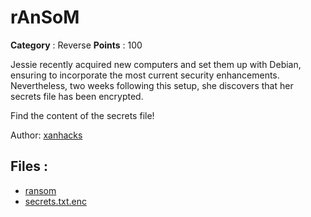 # rAnSoM

**Category** : Reverse
**Points** : 100

Jessie recently acquired new computers and set them up with Debian, ensuring to incorporate the most current security enhancements. Nevertheless, two weeks following this setup, she discovers that her secrets file has been encrypted.

Find the content of the secrets file!

Author: [xanhacks](https://xanhacks.xyz)

## Files : 
 - [ransom](./ransom)
 - [secrets.txt.enc](./secrets.txt.enc)


